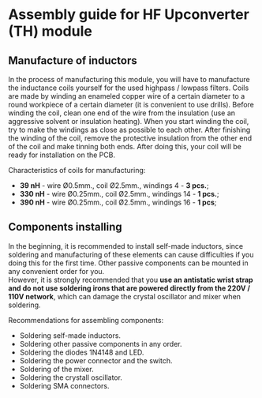 # Assembly guide for HF Upconverter (TH) module

## Manufacture of inductors
In the process of manufacturing this module, you will have to manufacture the inductance coils yourself for the used highpass / lowpass filters. Coils are made by winding an enameled copper wire of a certain diameter to a round workpiece of a certain diameter (it is convenient to use drills). Before winding the coil, clean one end of the wire from the insulation (use an aggressive solvent or insulation heating). When you start winding the coil, try to make the windings as close as possible to each other. After finishing the winding of the coil, remove the protective insulation from the other end of the coil and make tinning both ends. After doing this, your coil will be ready for installation on the PCB.

Characteristics of coils for manufacturing:  
- **39 nH** - wire Ø0.5mm., coil Ø2.5mm., windings 4 - **3 pcs.**;  
- **330 nH** - wire Ø0.25mm., coil Ø2.5mm., windings 14 - **1 pcs.**;  
- **390 nH** - wire Ø0.25mm., coil Ø2.5mm., windings 16 - **1 pcs**;  

## Components installing 
In the beginning, it is recommended to install self-made inductors, since soldering and manufacturing of these elements can cause difficulties if you doing this for the first time. Other passive components can be mounted in any convenient order for you.  
However, it is strongly recommended that you **use an antistatic wrist strap and do not use soldering irons that are powered directly from the 220V / 110V network**, which can damage the crystal oscillator and mixer when soldering.

Recommendations for assembling components:

- Soldering self-made inductors.
- Soldering other passive components in any order.
- Soldering the diodes 1N4148 and LED.
- Soldering the power connector and the switch.
- Soldering of the mixer.
- Soldering the crystall oscillator.
- Soldering SMA connectors.